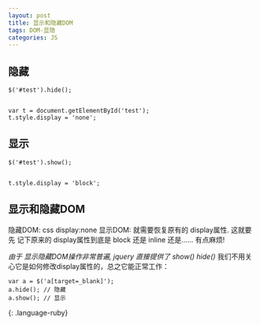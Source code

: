 ```yaml
---
layout: post
title: 显示和隐藏DOM
tags: DOM-显隐
categories: JS
---
```



## 隐藏
	$('#test').hide();
	

	var t = document.getElementById('test');
	t.style.display = 'none';
  

## 显示
	$('#test').show();
	

	t.style.display = 'block';






## 显示和隐藏DOM

隐藏DOM: css display:none 
显示DOM: 就需要恢复原有的 display属性.
这就要先 记下原来的 display属性到底是 block 还是 inline 还是...... 有点麻烦!

*由于 显示隐藏DOM操作非常普遍, jquery 直接提供了 show() hide()*
我们不用关心它是如何修改display属性的，总之它能正常工作：
~~~
var a = $('a[target=_blank]');
a.hide(); // 隐藏
a.show(); // 显示
~~~
{: .language-ruby}
